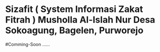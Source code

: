 # Sizafit ( System Informasi Zakat Fitrah ) Musholla Al-Islah Nur Desa Sokoagung, Bagelen, Purworejo

#Comming-Soon ......
